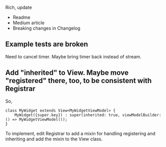Rich, update
- Readme
- Medium article
- Breaking changes in Changelog

## Example tests are broken

Need to cancel timer. Maybe bring timer back instead of stream.

## Add "inherited" to View. Maybe move "registered" there, too, to be consistent with Registrar

So,

    class MyWidget extends View<MyWidgetViewModel> {
        MyWidget({super.key}) : super(inherited: true, viewModelBuilder: () => MyWidgetViewModel());
    }

To implement, edit Registrar to add a mixin for handling registering and inheriting and add the
mixin to the View class.